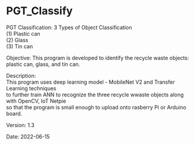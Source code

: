 # PGT_Classify

PGT Classification: 3 Types of Object Classification <br />
(1) Plastic can <br />
(2) Glass <br />
(3) Tin can <br />

Objective: This program is developed to identify the recycle waste objects: plastic can, glass, and tin can. <br />

Description: <br />
This program uses deep learning model - MobileNet V2 and Transfer Learning techniques <br />
to further train ANN to recognize the three recycle wwaste objects along with OpenCV, IoT Netpie <br />
so that the program is small enough to upload onto rasberry Pi or Arduino board. <br />
             
Version: 1.3

Date: 2022-06-15             
